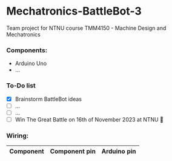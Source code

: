 # Mechatronics-BattleBot-3
Team project for NTNU course TMM4150 - Machine Design and Mechatronics

### Components:
+ Arduino Uno
+ ...

### To-Do list
- [x] Brainstorm BattleBot ideas
- [ ] ...
- [ ] ...
- [ ] Win The Great Battle on 16th of November 2023 at NTNU :tada:

### Wiring:
|   Component   | Component pin | Arduino pin   |
| ------------- | ------------- | ------------- |